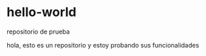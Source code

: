 # hello-world
repositorio de prueba

hola, esto es un repositorio y estoy probando sus funcionalidades
